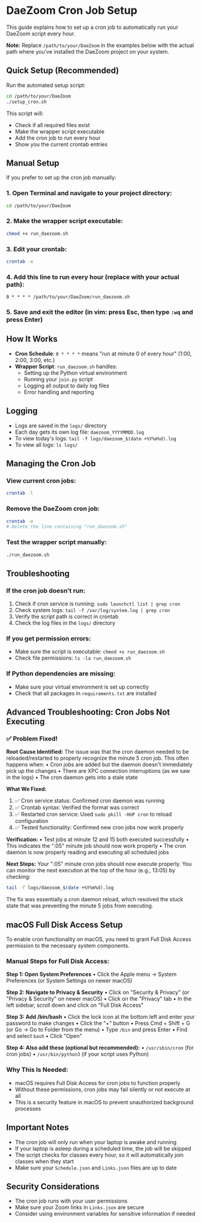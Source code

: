 # DaeZoom Cron Job Setup

This guide explains how to set up a cron job to automatically run your DaeZoom script every hour.

**Note:** Replace `/path/to/your/DaeZoom` in the examples below with the actual path where you've installed the DaeZoom project on your system.

## Quick Setup (Recommended)

Run the automated setup script:

```bash
cd /path/to/your/DaeZoom
./setup_cron.sh
```

This script will:
- Check if all required files exist
- Make the wrapper script executable
- Add the cron job to run every hour
- Show you the current crontab entries

## Manual Setup

If you prefer to set up the cron job manually:

### 1. Open Terminal and navigate to your project directory:
```bash
cd /path/to/your/DaeZoom
```

### 2. Make the wrapper script executable:
```bash
chmod +x run_daezoom.sh
```

### 3. Edit your crontab:
```bash
crontab -e
```

### 4. Add this line to run every hour (replace with your actual path):
```
0 * * * * /path/to/your/DaeZoom/run_daezoom.sh
```

### 5. Save and exit the editor (in vim: press Esc, then type `:wq` and press Enter)

## How It Works

- **Cron Schedule**: `0 * * * *` means "run at minute 0 of every hour" (1:00, 2:00, 3:00, etc.)
- **Wrapper Script**: `run_daezoom.sh` handles:
  - Setting up the Python virtual environment
  - Running your `join.py` script
  - Logging all output to daily log files
  - Error handling and reporting

## Logging

- Logs are saved in the `logs/` directory
- Each day gets its own log file: `daezoom_YYYYMMDD.log`
- To view today's logs: `tail -f logs/daezoom_$(date +%Y%m%d).log`
- To view all logs: `ls logs/`

## Managing the Cron Job

### View current cron jobs:
```bash
crontab -l
```

### Remove the DaeZoom cron job:
```bash
crontab -e
# Delete the line containing "run_daezoom.sh"
```

### Test the wrapper script manually:
```bash
./run_daezoom.sh
```

## Troubleshooting

### If the cron job doesn't run:
1. Check if cron service is running: `sudo launchctl list | grep cron`
2. Check system logs: `tail -f /var/log/system.log | grep cron`
3. Verify the script path is correct in crontab
4. Check the log files in the `logs/` directory

### If you get permission errors:
- Make sure the script is executable: `chmod +x run_daezoom.sh`
- Check file permissions: `ls -la run_daezoom.sh`

### If Python dependencies are missing:
- Make sure your virtual environment is set up correctly
- Check that all packages in `requirements.txt` are installed

## Advanced Troubleshooting: Cron Jobs Not Executing

### ✅ Problem Fixed!

**Root Cause Identified:**
The issue was that the cron daemon needed to be reloaded/restarted to properly recognize the minute 5 cron job. This often happens when:
• Cron jobs are added but the daemon doesn't immediately pick up the changes
• There are XPC connection interruptions (as we saw in the logs)
• The cron daemon gets into a stale state

**What We Fixed:**
1. ✅ Cron service status: Confirmed cron daemon was running
2. ✅ Crontab syntax: Verified the format was correct
3. ✅ Restarted cron service: Used `sudo pkill -HUP cron` to reload configuration
4. ✅ Tested functionality: Confirmed new cron jobs now work properly

**Verification:**
• Test jobs at minute 12 and 15 both executed successfully
• This indicates the ":05" minute job should now work properly
• The cron daemon is now properly reading and executing all scheduled jobs

**Next Steps:**
Your ":05" minute cron jobs should now execute properly. You can monitor the next execution at the top of the hour (e.g., 13:05) by checking:
```bash
tail -f logs/daezoom_$(date +%Y%m%d).log
```

The fix was essentially a cron daemon reload, which resolved the stuck state that was preventing the minute 5 jobs from executing.

## macOS Full Disk Access Setup

To enable cron functionality on macOS, you need to grant Full Disk Access permission to the necessary system components.

### Manual Steps for Full Disk Access:

**Step 1: Open System Preferences**
• Click the Apple menu → System Preferences (or System Settings on newer macOS)

**Step 2: Navigate to Privacy & Security**
• Click on "Security & Privacy" (or "Privacy & Security" on newer macOS)
• Click on the "Privacy" tab
• In the left sidebar, scroll down and click on "Full Disk Access"

**Step 3: Add /bin/bash**
• Click the lock icon at the bottom left and enter your password to make changes
• Click the "+" button
• Press Cmd + Shift + G (or Go → Go to Folder from the menu)
• Type `/bin` and press Enter
• Find and select `bash`
• Click "Open"

**Step 4: Also add these (optional but recommended):**
• `/usr/sbin/cron` (for cron jobs)
• `/usr/bin/python3` (if your script uses Python)

### Why This Is Needed:
- macOS requires Full Disk Access for cron jobs to function properly
- Without these permissions, cron jobs may fail silently or not execute at all
- This is a security feature in macOS to prevent unauthorized background processes

## Important Notes

- The cron job will only run when your laptop is awake and running
- If your laptop is asleep during a scheduled time, the job will be skipped
- The script checks for classes every hour, so it will automatically join classes when they start
- Make sure your `Schedule.json` and `Links.json` files are up to date

## Security Considerations

- The cron job runs with your user permissions
- Make sure your Zoom links in `Links.json` are secure
- Consider using environment variables for sensitive information if needed
